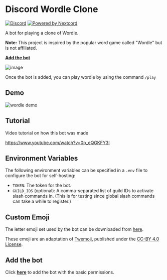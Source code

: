 # Discord Wordle Clone

[![Discord](https://img.shields.io/discord/819650821314052106?color=7289DA&logo=discord&logoColor=white)](https://discord.gg/fPrdqh3Zfu "Dev Pro Tips Discussion & Support Server")
[![Powered by Nextcord](https://custom-icon-badges.herokuapp.com/badge/-Powered%20by%20Nextcord-0d1620?logo=nextcord)](https://github.com/nextcord/nextcord "Powered by Nextcord Python API Wrapper")

A bot for playing a clone of Wordle.

**Note:** This project is inspired by the popular word game called "Wordle" but is not affiliated.

[**Add the bot**](https://discord.com/api/oauth2/authorize?client_id=938502854921027584&permissions=11264&scope=bot%20applications.commands)

![image](https://user-images.githubusercontent.com/20955511/152254532-632c0f3e-0363-4bb1-bcba-8ecc379675b9.png)

Once the bot is added, you can play wordle by using the command `/play`

## Demo

![wordle demo](https://i.imgur.com/t8XgQL4.gif)

## Tutorial

Video tutorial on how this bot was made

https://www.youtube.com/watch?v=0p_eQGKFY3I

## Environment Variables

The following environment variables can be specified in a `.env` file to configure the bot for self-hosting:

- `TOKEN`: The token for the bot.
- `GUILD_IDS` (optional): A comma-separated list of guild IDs to activate slash commands in. (This is for testing since global slash commands can take a while to register.)

## Custom Emoji

The letter emoji set used by the bot can be downloaded from [here](https://drive.google.com/drive/folders/1beZ_WmFJGVCVYEhmid_kOMkIhjyNnC6_?usp=sharing).

These emoji are an adaptation of [Twemoji](https://github.com/twitter/twemoji), published under the [CC-BY 4.0 License](https://creativecommons.org/licenses/by/4.0/).

## Add the bot

Click [**here**](https://discord.com/api/oauth2/authorize?client_id=938502854921027584&permissions=11264&scope=bot%20applications.commands) to add the bot with the basic permissions.
